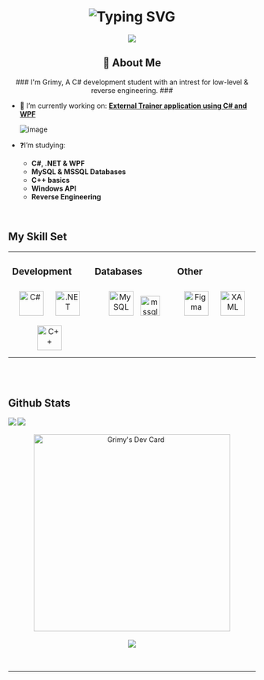 <div align="center">
    <h1>
        <img src="https://readme-typing-svg.herokuapp.com?font=Jetbrains+mono&size=40&duration=3000&color=000000&center=true&vCenter=true&width=435&lines=Hey..+I'm+Grimy;This+is+my+Github..;" alt="Typing SVG"/>
    </h1>
</div>

<div align="center">
    <p>
        <img src="https://external-content.duckduckgo.com/iu/?u=https%3A%2F%2Fcdn-images-1.medium.com%2Fmax%2F1200%2F1*JtC1CS6-OT218_QzRlLXFw.gif&f=1&nofb=1&ipt=05ae2708d1a175c171d07835ce7fd0e626c4715ad5f72f8c17a94f5b65223880&ipo=images" />
    </p>
</div>

<div align="center">
    <h2>🚀 About Me</h2>
    ### I'm Grimy, A C# development student with an intrest for low-level & reverse engineering. ###
</div>

-  📌 I’m currently working on: **[External Trainer application using C# and WPF]((https://github.com/xGrimy/Trainer))**

    ![image](https://github.com/xGrimy/xGrimy/assets/105457539/bb3a6bfc-e385-4bb5-8b0b-27d76ed3cc0c)


- ❓I’m studying:
    - **C#, .NET & WPF**
    - **MySQL & MSSQL Databases**
    - **C++ basics**
    - **Windows API**
    - **Reverse Engineering**
  

<br/>  


## My Skill Set  
<table><tr><td valign="top" width="33%">



### Development  
<div align="center">  
<a href="https://docs.microsoft.com/en-us/dotnet/csharp/" target="_blank"><img style="margin: 10px" src="https://profilinator.rishav.dev/skills-assets/csharp-original.svg" alt="C#" height="50" /></a>  
<a href="https://dotnet.microsoft.com/download/dotnet-framework" target="_blank"><img style="margin: 10px" src="https://profilinator.rishav.dev/skills-assets/dot-net-original-wordmark.svg" alt=".NET" height="50" /></a>
<a href="https://cplusplus.com/" target="_blank"><img style="margin: 10px" src="https://profilinator.rishav.dev/skills-assets/cplusplus-original.svg" alt="C++" height="50"/></a>  
</div>

</td><td valign="top" width="33%">



### Databases  
<div align="center">  
<a href="https://www.mysql.com/" target="_blank"><img style="margin: 10px" src="https://profilinator.rishav.dev/skills-assets/mysql-original-wordmark.svg" alt="MySQL" height="50" /></a>
<a href="https://www.microsoft.com/en-us/sql-server" target="_blank" rel="noreferrer"> <img src="https://www.svgrepo.com/show/303229/microsoft-sql-server-logo.svg" alt="mssql" width="40" height="40"/> </a>
</div>

</td><td valign="top" width="33%">



### Other  
<div align="center">  
<a href="https://www.figma.com/" target="_blank"><img style="margin: 10px" src="https://profilinator.rishav.dev/skills-assets/figma-icon.svg" alt="Figma" height="50" /></a>  
<a href="https://docs.microsoft.com/en-us/dotnet/desktop/wpf/xaml/" target="_blank"><img style="margin: 10px" src="https://profilinator.rishav.dev/skills-assets/xaml.png" alt="XAML" height="50" /></a>  
</div>

</td></tr></table>  

<br/>  


 
  

<br/>  


## Github Stats  
<img src="https://github-readme-stats.vercel.app/api?username=xGrimy&show_icons=true&count_private=true&hide_border=true" align="left" />  

<img src="https://github-readme-stats.vercel.app/api/top-langs/?username=xGrimy&hide_border=true&layout=compact" align="left" />  

<br/>  



  

<br/>  
<div align="center">
  <a href="https://app.daily.dev/grimy"><img src="https://api.daily.dev/devcards/bd837cbf8c2041c69663f8baacf5e463.png?r=3qs" width="400" alt="Grimy's Dev Card"/></a>
</div> 


<br/>  

<div align="center">
<img src="https://komarev.com/ghpvc/?username=xGrimy&&style=flat-square" align="center" />
</div>  
  

<br/>  


<br />

----
<div align="center"></div>
